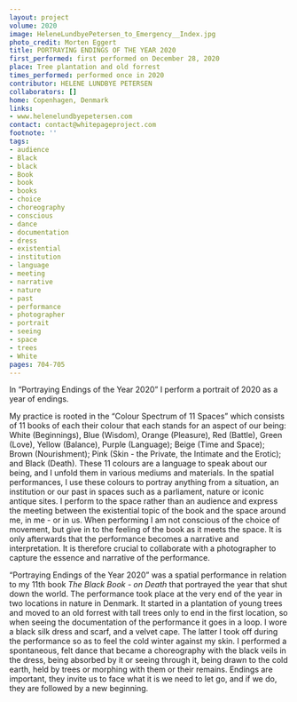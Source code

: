 ```yaml
---
layout: project
volume: 2020
image: HeleneLundbyePetersen_to_Emergency__Index.jpg
photo_credit: Morten Eggert
title: PORTRAYING ENDINGS OF THE YEAR 2020
first_performed: first performed on December 28, 2020
place: Tree plantation and old forrest
times_performed: performed once in 2020
contributor: HELENE LUNDBYE PETERSEN
collaborators: []
home: Copenhagen, Denmark
links:
- www.helenelundbyepetersen.com
contact: contact@whitepageproject.com
footnote: ''
tags:
- audience
- Black
- black
- Book
- book
- books
- choice
- choreography
- conscious
- dance
- documentation
- dress
- existential
- institution
- language
- meeting
- narrative
- nature
- past
- performance
- photographer
- portrait
- seeing
- space
- trees
- White
pages: 704-705
---
```



In “Portraying Endings of the Year 2020” I perform a portrait of 2020 as a year of endings.

My practice is rooted in the “Colour Spectrum of 11 Spaces” which consists of 11 books of each their colour that each stands for an aspect of our being: White (Beginnings), Blue (Wisdom), Orange (Pleasure), Red (Battle), Green (Love), Yellow (Balance), Purple (Language); Beige (Time and Space); Brown (Nourishment);  Pink (Skin - the Private, the Intimate and the Erotic); and Black (Death). These 11 colours are a language to speak about our being, and I unfold them in various mediums and materials. In the spatial performances, I use these colours to portray anything from a situation, an institution or our past in spaces such as a parliament, nature or iconic antique sites. I perform to the space rather than an audience and express the meeting between the existential topic of the book and the space around me, in me - or in us. When performing I am not conscious of the choice of movement, but give in to the feeling of the book as it meets the space. It is only afterwards that the performance becomes a narrative and interpretation. It is therefore crucial to collaborate with a photographer to capture the essence and narrative of the performance. 

“Portraying Endings of the Year 2020” was a spatial performance in relation to my 11th book *The Black Book - on Death* that portrayed the year that shut down the world. The performance took place at the very end of the year in two locations in nature in Denmark. It started in a plantation of young trees and moved to an old forrest with tall trees only to end in the first location, so when seeing the documentation of the performance it goes in a loop. I wore a black silk dress and scarf, and a velvet cape. The latter I took off during the performance so as to feel the cold winter against my skin. I performed a spontaneous, felt dance that became a choreography with the black veils in the dress, being absorbed by it or seeing through it, being drawn to the cold earth, held by trees or morphing with them or their remains. Endings are important, they invite us to face what it is we need to let go, and if we do, they are followed by a new beginning.
